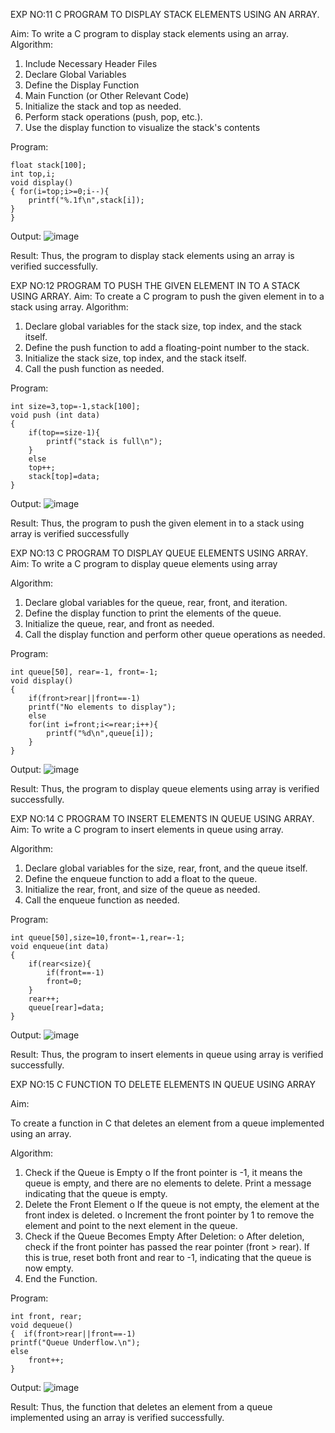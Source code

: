 EXP NO:11 C PROGRAM TO DISPLAY STACK ELEMENTS USING AN ARRAY.

Aim:
To write a C program to display stack elements using an array.
Algorithm:
1.	Include Necessary Header Files
2.	Declare Global Variables
3.	Define the Display Function
4.	Main Function (or Other Relevant Code)
5.	Initialize the stack and top as needed.
6.	Perform stack operations (push, pop, etc.).
7.	Use the display function to visualize the stack's contents
 
Program:
```
float stack[100];
int top,i;
void display()
{ for(i=top;i>=0;i--){
    printf("%.1f\n",stack[i]);
}
}
```
Output:
![image](https://github.com/user-attachments/assets/3a7797c8-93da-42ae-9576-345621f4be6f)

Result:
Thus, the program to display stack elements using an array is verified successfully.
 

EXP NO:12  PROGRAM TO PUSH THE GIVEN ELEMENT IN TO A STACK USING ARRAY.
Aim:
To create a C program to push the given element in to a stack using array.
Algorithm:
1.	Declare global variables for the stack size, top index, and the stack itself.
2.	Define the push function to add a floating-point number to the stack.
3.	Initialize the stack size, top index, and the stack itself.
4.	Call the push function as needed.
 
Program:
```
int size=3,top=-1,stack[100];
void push (int data)
{
    if(top==size-1){
        printf("stack is full\n");
    }
    else
    top++;
    stack[top]=data;
}
```
Output:
![image](https://github.com/user-attachments/assets/62ce0a78-26c4-4f80-a167-a2497e50ad29)

Result:
Thus, the program to push the given element in to a stack using array is verified successfully


 
EXP NO:13 C PROGRAM TO DISPLAY QUEUE ELEMENTS USING ARRAY.
Aim:
To write a C program to display queue elements using array

Algorithm:
1.	Declare global variables for the queue, rear, front, and iteration.
2.	Define the display function to print the elements of the queue.
3.	Initialize the queue, rear, and front as needed.
4.	Call the display function and perform other queue operations as needed.
 
Program:
```
int queue[50], rear=-1, front=-1;
void display()
{
    if(front>rear||front==-1)
    printf("No elements to display");
    else
    for(int i=front;i<=rear;i++){
        printf("%d\n",queue[i]);
    }
}
```
Output:
![image](https://github.com/user-attachments/assets/907439c5-4127-4948-b126-79b1ebe686c3)

Result:
Thus, the program to display queue elements using array is verified successfully.


 
EXP NO:14 C PROGRAM TO INSERT ELEMENTS IN QUEUE USING ARRAY.
Aim:
To write a C program to insert elements in queue using array.

Algorithm:
1.	Declare global variables for the size, rear, front, and the queue itself.
2.	Define the enqueue function to add a float to the queue.
3.	Initialize the rear, front, and size of the queue as needed.
4.	Call the enqueue function as needed.

Program:
```
int queue[50],size=10,front=-1,rear=-1;
void enqueue(int data)
{
    if(rear<size){
        if(front==-1)
        front=0;
    }
    rear++;
    queue[rear]=data;
}
```
Output:
![image](https://github.com/user-attachments/assets/a6f67ae0-f7e9-43a1-86b3-09bb1ce4c8b6)

Result:
Thus, the program to insert elements in queue using array is verified successfully.



 
EXP NO:15 C FUNCTION TO DELETE ELEMENTS IN QUEUE USING ARRAY



Aim:

To create a function in C that deletes an element from a queue implemented using an array.

Algorithm:

1.	Check if the Queue is Empty
o	If the front pointer is -1, it means the queue is empty, and there are no elements to delete. Print a message indicating that the queue is empty.
2.	Delete the Front Element
o	If the queue is not empty, the element at the front index is deleted.
o	Increment the front pointer by 1 to remove the element and point to the next element in the queue.
3.	Check if the Queue Becomes Empty After Deletion:
o	After deletion, check if the front pointer has passed the rear pointer (front > rear). If this is true, reset both front and rear to -1, indicating that the queue is now empty.
4.	End the Function.



Program:
```
int front, rear;
void dequeue()
{  if(front>rear||front==-1)
printf("Queue Underflow.\n");
else
    front++;
}
```
Output:
![image](https://github.com/user-attachments/assets/8ca12b2d-c738-4ae1-b5e6-07253837c4c5)

Result:
Thus, the function that deletes an element from a queue implemented using an array is verified successfully.
